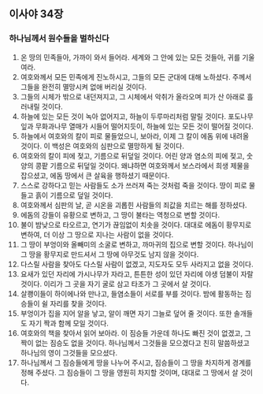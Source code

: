 ## 이사야 34장

### 하나님께서 원수들을 벌하신다
1. 온 땅의 민족들아, 가까이 와서 들어라. 세계와 그 안에 있는 모든 것들아, 귀를 기울여라.
2. 여호와께서 모든 민족에게 진노하시고, 그들의 모든 군대에 대해 노하셨다. 주께서 그들을 완전히 멸망시켜 없애 버리실 것이다.
3. 그들의 시체가 밖으로 내던져지고, 그 시체에서 악취가 올라오며 피가 산 아래로 흘러내릴 것이다.
4. 하늘에 있는 모든 것이 녹아 없어지고, 하늘이 두루마리처럼 말릴 것이다. 포도나무 잎과 무화과나무 열매가 시들어 떨어지듯이, 하늘에 있는 모든 것이 떨어질 것이다.
5. 하늘에서 여호와의 칼이 피로 물들었으니, 보아라, 이제 그 칼이 에돔 위에 내려올 것이다. 이 백성은 여호와의 심판으로 멸망하게 될 것이다.
6. 여호와의 칼이 피에 젖고, 기름으로 뒤덮일 것이다. 어린 양과 염소의 피에 젖고, 숫양의 콩팥 기름으로 뒤덮일 것이다. 왜냐하면 여호와께서 보스라에서 희생 제물을 잡으셨고, 에돔 땅에서 큰 살육을 행하셨기 때문이다.
7. 스스로 강하다고 믿는 사람들도 소가 쓰러져 죽는 것처럼 죽을 것이다. 땅이 피로 물들고 흙이 기름으로 덮일 것이다.
8. 여호와께서 심판의 날, 곧 시온을 괴롭힌 사람들의 죄값을 치르는 해를 정하셨다.
9. 에돔의 강들이 유황으로 변하고, 그 땅이 불타는 역청으로 변할 것이다.
10. 불이 밤낮으로 타오르고, 연기가 끊임없이 치솟을 것이다. 대대로 에돔이 황무지로 변하여, 더 이상 그 땅으로 지나는 사람이 없을 것이다.
11. 그 땅이 부엉이와 올빼미의 소굴로 변하고, 까마귀의 집으로 변할 것이다. 하나님이 그 땅을 황무지로 만드셔서 그 땅에 아무것도 남지 않을 것이다.
12. 다스릴 사람을 찾아도 다스릴 사람이 없겠고, 지도자도 모두 사라지고 없을 것이다.
13. 요새가 있던 자리에 가시나무가 자라고, 튼튼한 성이 있던 자리에 야생 덤불이 자랄 것이다. 이리가 그 곳을 자기 굴로 삼고 타조가 그 곳에서 살 것이다.
14. 살쾡이들이 하이에나와 만나고, 들염소들이 서로를 부를 것이다. 밤에 활동하는 짐승들이 쉴 자리를 찾을 것이다.
15. 부엉이가 집을 지어 알을 낳고, 알이 깨면 자기 그늘로 덮어 줄 것이다. 또한 솔개들도 자기 짝과 함께 모일 것이다.
16. 여호와의 책을 찾아서 읽어 보아라. 이 짐승들 가운데 하나도 빠진 것이 없겠고, 그 짝이 없는 짐승도 없을 것이다. 하나님께서 그것들을 모으겠다고 친히 말씀하셨고 하나님의 영이 그것들을 모으셨다.
17. 하나님께서 그 짐승들에게 땅을 나누어 주시고, 짐승들이 그 땅을 차지하게 경계를 정해 주셨다. 그 짐승들이 그 땅을 영원히 차지할 것이며, 대대로 그 땅에서 살 것이다.